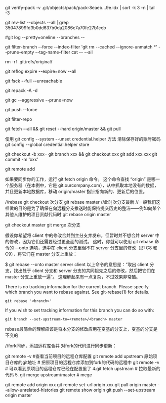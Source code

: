 git verify-pack -v .git/objects/pack/pack-8eaeb...9e.idx | sort -k 3 -n | tail -3

git rev-list --objects --all | grep 35047899fd3b0dd637b0da2086e7a70fe27b1ccb

#git log --pretty=oneline --branches --  

git filter-branch --force --index-filter 'git rm --cached --ignore-unmatch *' --prune-empty --tag-name-filter cat -- --all

rm -rf .git/refs/original/
 
git reflog expire --expire=now --all
 
git fsck --full --unreachable
 
git repack -A -d
 
git gc --aggressive --prune=now
 
git push --force

git filter-repo

git fetch --all && git reset --hard origin/master && git pull

使用 git config --system --unset credential.helper 方法 清除保存好的账号密码
git config --global credential.helper store

git checkout -b xxx= git branch xxx && git checkout xxx
git add xxx.xxx
git commit -m 'xxx'

git remote add

如果要同步你的工作，运行 git fetch origin 命令。 这个命令查找 “origin” 是哪一个服务器（在本例中，它是 git.ourcompany.com），从中抓取本地没有的数据，并且更新本地数据库，移动 origin/master 指针指向新的、更新后的位置。

//rebase
git checkout 次分支
git rebase master //此时次分支最新
//一般我们这样做的目的是为了确保在向远程分支推送时能保持提交历史的整洁——例如向某个其他人维护的项目贡献代码时
git rebase origin master

git checkout master
git merge 次分支

假设你希望将 client 中的修改合并到主分支并发布，但暂时并不想合并 server 中的修改，因为它们还需要经过更全面的测试。 这时，你就可以使用 git rebase 命令的 --onto 选项，选中在 client 分支里但不在 server 分支里的修改（即 C8 和 C9），将它们在 master 分支上重放：

$ git rebase --onto master server client
以上命令的意思是：“取出 client 分支，找出处于 client 分支和 server 分支的共同祖先之后的修改，然后把它们在 master 分支上重放一遍”。 这理解起来有一点复杂，不过效果非常酷。

There is no tracking information for the current branch.
Please specify which branch you want to rebase against.
See git-rebase(1) for details.

    git rebase '<branch>'

If you wish to set tracking information for this branch you can do so with:

    git branch --set-upstream-to=<remote>/<branch> master

rebase最简单的理解应该是将本分支的修改应用在变基的分支上，变基的分支是不变的

//fork同步，添加远程库合并
对fork的代码进行同步更新：

git remote -v #查看当前项目的远程仓库配置
git remote add upstream 原始项目仓库的git地址 # 把原项目的远程仓库添加到fork的代码的远程中
git remote -v # 可以看到原项目的远程仓库已经在配置里了
4.git fetch upstream # 拉取最新的代码
5. git merge upstream/master # mege

git remote add origin xxx
git remote set-url origin xxx
git pull origin master --allow-unrelated-histories
git remote show origin
git push --set-upstream origin master
